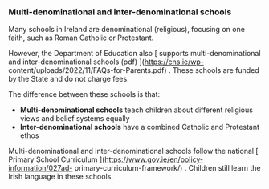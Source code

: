 ###  **Multi-denominational and inter-denominational schools**

Many schools in Ireland are denominational (religious), focusing on one faith,
such as Roman Catholic or Protestant.

However, the Department of Education also [ supports multi-denominational and
inter-denominational schools (pdf) ](https://cns.ie/wp-
content/uploads/2022/11/FAQs-for-Parents.pdf) . These schools are funded by
the State and do not charge fees.

The difference between these schools is that:

  * **Multi-denominational schools** teach children about different religious views and belief systems equally 
  * **Inter-denominational schools** have a combined Catholic and Protestant ethos 

Multi-denominational and inter-denominational schools follow the national [
Primary School Curriculum ](https://www.gov.ie/en/policy-information/027ad-
primary-curriculum-framework/) . Children still learn the Irish language in
these schools.
